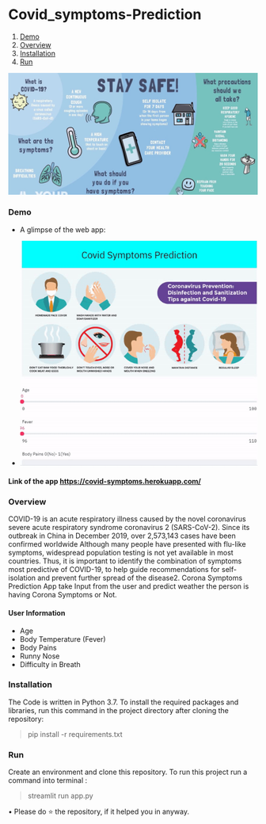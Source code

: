 # Covid_symptoms-Prediction 

1. [ Demo ](#demo)
2. [ Overview ](#overview)
3. [ Installation](#install)
4. [ Run ](#run)

![Sweetviz](https://github.com/ayushkesh/Covid_symptoms-Prediction/blob/master/covid_19.jpg)

<a name="demo"></a>
### Demo

* A glimpse of the web app:

- ![GIF](covid.gif)
#### Link of the app https://covid-symptoms.herokuapp.com/

<a name="overview"></a>
### Overview
COVID-19 is an acute respiratory illness caused by the novel coronavirus severe acute respiratory syndrome coronavirus 2 (SARS-CoV-2).
Since its outbreak in China in December 2019, over 2,573,143 cases have been confirmed worldwide Although many people have presented with flu-like symptoms, widespread population testing is not yet available in most countries. Thus, it is important to identify the combination of symptoms most predictive of COVID-19,
to help guide recommendations for self-isolation and prevent further spread of the disease2. 
Corona Symptoms Prediction App take Input from the user and predict weather the person is having Corona Symptoms or Not.
#### User Information
- Age
- Body Temperature (Fever)
- Body Pains
- Runny Nose
- Difficulty in Breath

### Installation

The Code is written in Python 3.7. To install the required packages and libraries, run this command in the project directory after cloning the repository:

> pip install -r requirements.txt

<a name="run" > </a>
### Run

Create an environment and clone this repository. To run this project run a command into terminal :

> streamlit run app.py

• Please do ⭐ the repository, if it helped you in anyway.
